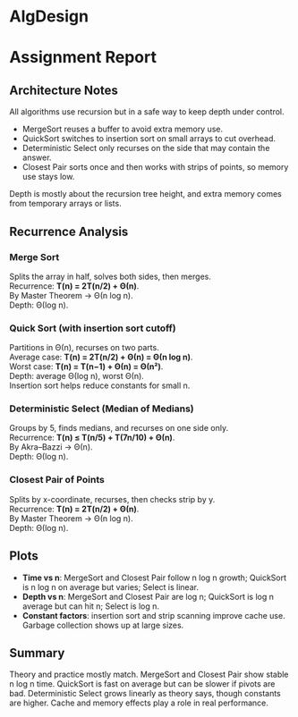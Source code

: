 # AlgDesign

# Assignment Report

## Architecture Notes
All algorithms use recursion but in a safe way to keep depth under control.  
- MergeSort reuses a buffer to avoid extra memory use.  
- QuickSort switches to insertion sort on small arrays to cut overhead.  
- Deterministic Select only recurses on the side that may contain the answer.  
- Closest Pair sorts once and then works with strips of points, so memory use stays low.  

Depth is mostly about the recursion tree height, and extra memory comes from temporary arrays or lists.

## Recurrence Analysis

### Merge Sort
Splits the array in half, solves both sides, then merges.  
Recurrence: **T(n) = 2T(n/2) + Θ(n)**.  
By Master Theorem → Θ(n log n).  
Depth: Θ(log n).  

### Quick Sort (with insertion sort cutoff)
Partitions in Θ(n), recurses on two parts.  
Average case: **T(n) = 2T(n/2) + Θ(n) = Θ(n log n)**.  
Worst case: **T(n) = T(n−1) + Θ(n) = Θ(n²)**.  
Depth: average Θ(log n), worst Θ(n).  
Insertion sort helps reduce constants for small n.  

### Deterministic Select (Median of Medians)
Groups by 5, finds medians, and recurses on one side only.  
Recurrence: **T(n) ≤ T(n/5) + T(7n/10) + Θ(n)**.  
By Akra–Bazzi → Θ(n).  
Depth: Θ(log n).  

### Closest Pair of Points
Splits by x-coordinate, recurses, then checks strip by y.  
Recurrence: **T(n) = 2T(n/2) + Θ(n)**.  
By Master Theorem → Θ(n log n).  
Depth: Θ(log n).  

## Plots
- **Time vs n**: MergeSort and Closest Pair follow n log n growth; QuickSort is n log n on average but varies; Select is linear.  
- **Depth vs n**: MergeSort and Closest Pair are log n; QuickSort is log n average but can hit n; Select is log n.  
- **Constant factors**: insertion sort and strip scanning improve cache use. Garbage collection shows up at large sizes.  

## Summary
Theory and practice mostly match. MergeSort and Closest Pair show stable n log n time. QuickSort is fast on average but can be slower if pivots are bad. Deterministic Select grows linearly as theory says, though constants are higher. Cache and memory effects play a role in real performance.

